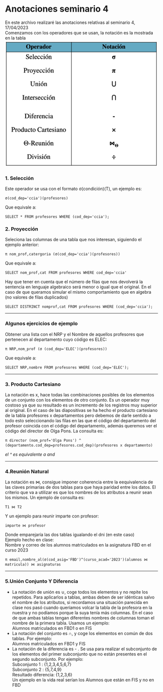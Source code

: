 # Anotaciones seminario 4
En este archivo realizaré las anotaciones relativas al seminario 4, 17/04/2023  
Comenzamos con los operadores que se usan, la notación es la mostrada en la tabla
![Alt Text](./img/operadores.png)  
### 1. Selección
Este operador se usa con el formato σ(condición)(T), un ejemplo es:  
```
σ(cod_dep='ccia')(profesores)
```
Que equivale a:
```
SELECT * FROM profesores WHERE (cod_dep='ccia');
```

### 2. Proyección
Seleciona las columnas de una tabla que nos interesan, siguiendo el ejemplo anterior: 
```
π nom_prof,catergoria (σ(cod_dep='ccia')(profesores)) 
```
Que equivale a:
```
SELECT nom_prof,cat FROM profesores WHERE cod_dep='ccia'
```
Hay que tener en cuenta que el número de filas que nos devolverá la sentencia en lenguaje algebraico será menor o igual que el original. En el caso de que queramos simular el mismo comportamiento que en algebra (no valores de filas duplicados)
```
SELECT DISTRINCT nomprof,cat FROM profesores WHERE (cod_dep='ccia');
```
--------------------

### Algunos ejercicios de ejemplo  

Obtener una lista con el NRP y el Nombre de aquellos profesores que pertenecen al departamento cuyo código es ELEC:
```
π NRP,nom_prof (σ (cod_dep='ELEC')(profesores))
```
Que equivale a: 
```
SELECT NRP,nombre FROM profesores WHERE (cod_dep='ELEC');
``` 
------------
### 3. Producto Cartesiano
La notación es x, hace todas las combinaciones posibles de los elementos de un conjunto con los elementos de otro conjunto. Es un operador muy costoso ya que su resultado es un incremento de los registros muy superior al original. En el caso de las diapositivas se ha hecho el producto cartesiano de la tabla profesores x departamentos pero debemos de darle sentido a todo esto seleccionando las filas en las que el código del departamento del profesor coincida con el código del departamento, además queremos ver el código del director de Olga Pons. La consulta es:
```
π director (nom_prof='Olga Pons') ^ (departamento.cod_dep=profesores.cod_dep)(profesores x departamento)
```
*el ^ es equivalente a and*

-------------
### 4.Reunión Natural
La notación es ⋈, consigue imponer coherencia entre la eequivalencia de las claves primarias de dos tablas para que haya paridad entre los datos. El criterio que va a utilizar es que los nombres de los atributos a reunir sean los mismos. Un ejemplo de consulta es: 
```
T1 ⋈ T2
```
Y un ejemplo para reunir imparte con profesor:
```
imparte ⋈ profesor
```
Donde emparejaría las dos tablas igualando el dni (en este caso)  
Ejemplo hecho en clase:  
Nombre y correo de los alumnos matriculados en la asignatura FBD en el curso 2023
```
π email,nombre_al(σ(cod_asig='FBD')^(curso_acad='2023')(alumnos ⋈ matricula)) ⋈ asignaturas
```
-------------
### 5.Unión Conjunto Y Diferencia 
* La notación de unión es ∪, coge todos los elementos y no repite los repetidos. Para aplicarlos a tablas, ambas deben de ser idénticas salvo el nombre de los atributos, si recordamos una situación parecida en clase nos pasó cuando queríamos volcar la tabla de la profesora en la nuestra y no podíamos porque la suya tenía más columnas. En el caso de que ambas tablas tengan diferentes nombres de columnas toman el nombre de la primera tabla.  Usamos un ejemplo:  
Alumnos matriculados en FBD1 o en FIS  
* La notación del conjunto es ∩, y coge los elementos en común de dos tablas. Por ejemplo:  
Alumnos matriculados en FBD1 y FIS
* La notación de la diferencia es - . Se usa para realizar el subconjunto de los elementos del primer subconjunto que no están presentes en el segundo subconjunto. Por ejemplo:  
Subconjunto 1 : {1,2,3,4,5,6,7}  
Subconjunto 2 : {5,7,4,9}  
Resultado diferencia: {1,2,3,6}  
Un ejemplo en la vida real serían los Alumnos que están en FIS y no en FBD

